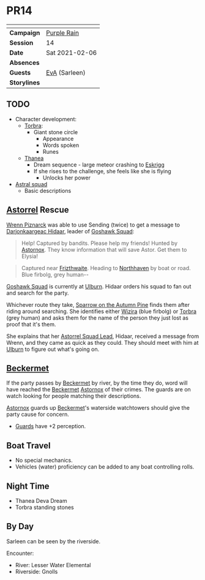# PR14

| []() | |
| --- | --- |
| **Campaign** | [Purple Rain](../purple-rain.md) |
| **Session** | 14 |
| **Date** | Sat 2021-02-06 |
| **Absences** | |
| **Guests** | [EvA](../../../players/eva.md) (Sarleen) |
| **Storylines** | |

## TODO

- Character development:
  - [Torbra](../../../astarus/people/torbra.md):
    - Giant stone circle
      - Appearance
      - Words spoken
      - Runes
  - [Thanea](../../../astarus/people/thanea.md)
    - Dream sequence - large meteor crashing to [Eskrigg](../../../astarus/places/cities/eskrigg.md)
    - If she rises to the challenge, she feels like she is flying
      - Unlocks her power
- [Astral squad](../../../astarus/civilisations/kingdom-of-astor/organisations/astorrel/squads/astral.md)
  - Basic descriptions

## [Astorrel](../../../astarus/civilisations/kingdom-of-astor/organisations/astorrel/astorrel.md) Rescue

[Wrenn Piznarck](../../../astarus/people/wrenn-piznarck.md) was able to use Sending (twice) to get a message to [Darjonkaargeac Hidaar](../../../astarus/people/darjonkaargeac-hidaar.md), leader of [Goshawk Squad](../../../astarus/civilisations/kingdom-of-astor/organisations/astorrel/squads/goshawk.md):

> Help! Captured by bandits. Please help my friends! Hunted by [Astornox](../../../astarus/civilisations/kingdom-of-astor/organisations/astornox.md). They know information that will save Astor. Get them to Elysia!

> Captured near [Frizthwaite](../../../astarus/places/villages/frizthwaite.md). Heading to [Northhaven](../../../astarus/places/cities/northhaven.md) by boat or road. Blue firbolg, grey human--

[Goshawk Squad](../../../astarus/civilisations/kingdom-of-astor/organisations/astorrel/squads/goshawk.md) is currently at [Ulburn](../../../astarus/places/villages/ulburn.md). Hidaar orders his squad to fan out and search for the party.

Whichever route they take, [Sparrow on the Autumn Pine](../../../astarus/people/sparrow-on-the-autumn-pine.md) finds them after riding around searching. She identifies either [Wizira](../../../astarus/people/wizira.md) (blue firbolg) or [Torbra](../../../astarus/people/torbra.md) (grey human) and asks them for the name of the person they just lost as proof that it's them.

She explains that her [Astorrel Squad Lead](../../../astarus/civilisations/kingdom-of-astor/organisations/astorrel/ranks/3-squad-lead.md), Hidaar, received a message from Wrenn, and they came as quick as they could. They should meet with him at [Ulburn](../../../astarus/places/villages/ulburn.md) to figure out what's going on.

## [Beckermet](../../../astarus/places/towns/beckermet.md)

If the party passes by [Beckermet](../../../astarus/places/towns/beckermet.md) by river, by the time they do, word will have reached the [Beckermet](../../../astarus/places/towns/beckermet.md) [Astornox](../../../astarus/civilisations/kingdom-of-astor/organisations/astornox.md) of their crimes. The guards are on watch looking for people matching their descriptions.

[Astornox](../../../astarus/civilisations/kingdom-of-astor/organisations/astornox.md) guards up [Beckermet](../../../astarus/places/towns/beckermet.md)'s waterside watchtowers should give the party cause for concern.

- [Guards](https://www.dndbeyond.com/monsters/guard) have +2 perception.

## Boat Travel

- No special mechanics.
- Vehicles (water) proficiency can be added to any boat controlling rolls.

## Night Time

- Thanea Deva Dream
- Torbra standing stones

## By Day

Sarleen can be seen by the riverside.

Encounter:

- River: Lesser Water Elemental
- Riverside: Gnolls
